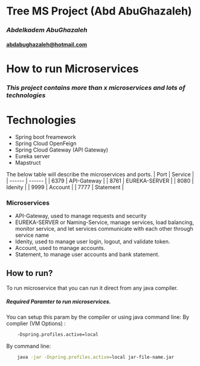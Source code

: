 # Tree MS Project (Abd AbuGhazaleh) 
### _Abdelkadem AbuGhazaleh_
#### abdabughazaleh@hotmail.com


# How to run Microservices
### _This project contains more than x microservices and lots of technologies_

# Technologies
- Spring boot freamework
- Spring Cloud OpenFeign
- Spring Cloud Gateway (API Gateway)
- Eureka server
- Mapstruct

The below table will describe the microservices and ports. 
| Port | Service |
| ------ | ------ |
| 6379 | API-Gateway |
| 8761 | EUREKA-SERVER |
| 8080 | Idenity |
| 9999 | Account |
| 7777 | Statement |

### Microservices
- API-Gateway, used to manage requests and security
- EUREKA-SERVER or Naming-Service, manage services, load balancing, monitor service, and let services communicate with each other through service name
- Idenity, used to manage user login, logout, and validate token.
- Account, used to manage accounts.
- Statement, to manage user accounts and bank statement. 

## How to run?
To run microservice that you can run it direct from any java compiler. 
##### Required Paramter to run microservices.
You can setup this param by the compiler or using java command line: 
By complier (VM Options) :
```sh
    -Dspring.profiles.active=local
```
By command line: 
```sh
    java -jar -Dspring.profiles.active=local jar-file-name.jar
```